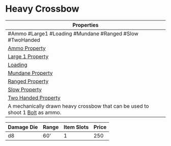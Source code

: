# Heavy Crossbow

|Properties|
|----------|
|\#Ammo #Large1 #Loading #Mundane #Ranged #Slow #TwoHanded|
|[Ammo Property](../Weapon%20Properties/Ammo%20Property.md)|
|[Large 1 Property](../Weapon%20Properties/Large%20X%20Property.md)|
|[Loading](../Weapon%20Properties/Loading%20Property.md)|
|[Mundane Property](../../../Material%20Properties/Mundane%20Property.md)|
|[Ranged Property](../Weapon%20Properties/Ranged%20Property.md)|
|[Slow Property](../Weapon%20Properties/Slow%20Property.md)|
|[Two Handed Property](../Weapon%20Properties/Two%20Handed%20Property.md)|
|A mechanically drawn heavy crossbow that can be used to shoot 1 [Bolt](../Ammo/Bolt.md) as ammo.|

|Damage Die|Range|Item Slots|Price|
|----------|-----|----------|-----|
|d8|60'|1|250|
